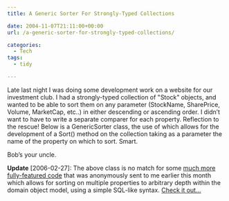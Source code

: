 ```yaml
---
title: A Generic Sorter For Strongly-Typed Collections

date: 2004-11-07T21:11:00+00:00
url: /a-generic-sorter-for-strongly-typed-collections/

categories:
  - Tech
tags:
  - tidy

---
```

<!--kg-card-begin: html-->

Late last night I was doing some development work on a website for our investment club. I had a strongly-typed collection of "Stock" objects, and wanted to be able to sort them on any parameter (StockName, SharePrice, Volume, MarketCap, etc..) in either descending or ascending order. I didn&#8217;t want to have to write a separate comparer for each property. Reflection to the rescue! Below is a GenericSorter class, the use of which allows for the development of a Sort() method on the collection taking as a parameter the name of the property on which to sort. Smart.



Bob&#8217;s your uncle.

**Update** [2006-02-27]: The above class is no match for some [much more fully-featured code][1] that was anonymously sent to me earlier this month which allows for sorting on multiple properties to arbitrary depth within the domain object model, using a simple SQL-like syntax. [Check it out&#8230;][1]

<!--kg-card-end: html-->

 [1]: https://blog.iannelson.uk/universal-comparer-for-net/